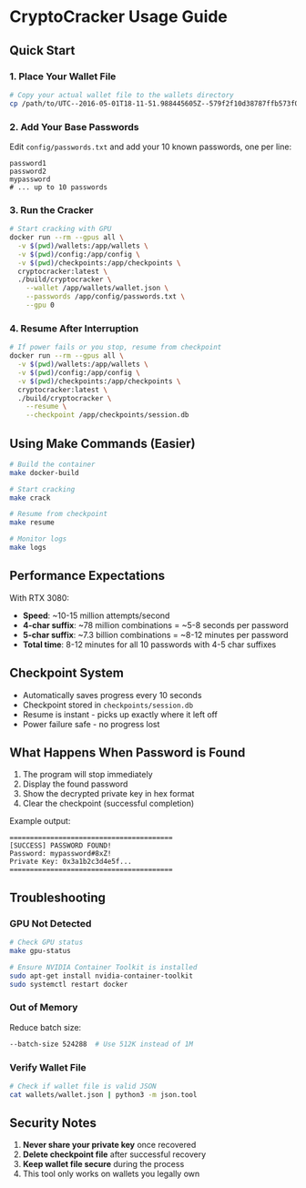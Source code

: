 # CryptoCracker Usage Guide

## Quick Start

### 1. Place Your Wallet File
```bash
# Copy your actual wallet file to the wallets directory
cp /path/to/UTC--2016-05-01T18-11-51.988445605Z--579f2f10d38787ffb573f0ce3370f196f357fa69 wallets/wallet.json
```

### 2. Add Your Base Passwords
Edit `config/passwords.txt` and add your 10 known passwords, one per line:
```
password1
password2
mypassword
# ... up to 10 passwords
```

### 3. Run the Cracker
```bash
# Start cracking with GPU
docker run --rm --gpus all \
  -v $(pwd)/wallets:/app/wallets \
  -v $(pwd)/config:/app/config \
  -v $(pwd)/checkpoints:/app/checkpoints \
  cryptocracker:latest \
  ./build/cryptocracker \
    --wallet /app/wallets/wallet.json \
    --passwords /app/config/passwords.txt \
    --gpu 0
```

### 4. Resume After Interruption
```bash
# If power fails or you stop, resume from checkpoint
docker run --rm --gpus all \
  -v $(pwd)/wallets:/app/wallets \
  -v $(pwd)/config:/app/config \
  -v $(pwd)/checkpoints:/app/checkpoints \
  cryptocracker:latest \
  ./build/cryptocracker \
    --resume \
    --checkpoint /app/checkpoints/session.db
```

## Using Make Commands (Easier)

```bash
# Build the container
make docker-build

# Start cracking
make crack

# Resume from checkpoint
make resume

# Monitor logs
make logs
```

## Performance Expectations

With RTX 3080:
- **Speed**: ~10-15 million attempts/second
- **4-char suffix**: ~78 million combinations = ~5-8 seconds per password
- **5-char suffix**: ~7.3 billion combinations = ~8-12 minutes per password
- **Total time**: 8-12 minutes for all 10 passwords with 4-5 char suffixes

## Checkpoint System

- Automatically saves progress every 10 seconds
- Checkpoint stored in `checkpoints/session.db`
- Resume is instant - picks up exactly where it left off
- Power failure safe - no progress lost

## What Happens When Password is Found

1. The program will stop immediately
2. Display the found password
3. Show the decrypted private key in hex format
4. Clear the checkpoint (successful completion)

Example output:
```
========================================
[SUCCESS] PASSWORD FOUND!
Password: mypassword#8xZ!
Private Key: 0x3a1b2c3d4e5f...
========================================
```

## Troubleshooting

### GPU Not Detected
```bash
# Check GPU status
make gpu-status

# Ensure NVIDIA Container Toolkit is installed
sudo apt-get install nvidia-container-toolkit
sudo systemctl restart docker
```

### Out of Memory
Reduce batch size:
```bash
--batch-size 524288  # Use 512K instead of 1M
```

### Verify Wallet File
```bash
# Check if wallet file is valid JSON
cat wallets/wallet.json | python3 -m json.tool
```

## Security Notes

1. **Never share your private key** once recovered
2. **Delete checkpoint file** after successful recovery
3. **Keep wallet file secure** during the process
4. This tool only works on wallets you legally own